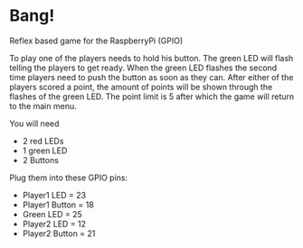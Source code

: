 # Bang!
Reflex based game for the RaspberryPi (GPIO)

To play one of the players needs to hold his button. The green LED will flash telling the players to get ready.
When the green LED flashes the second time players need to push the button as soon as they can.
After either of the players scored a point, the amount of points will be shown through the flashes of the green LED.
The point limit is 5 after which the game will return to the main menu.

You will need 
 - 2 red LEDs
 - 1 green LED
 - 2 Buttons
 
 Plug them into these GPIO pins:
- Player1 LED = 23
- Player1 Button = 18
- Green LED = 25
- Player2 LED = 12
- Player2 Button = 21
